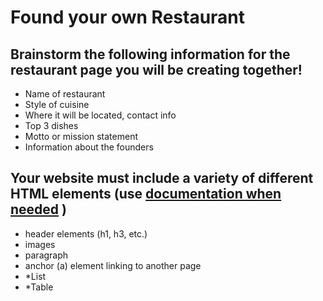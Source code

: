 # Found your own Restaurant 

## Brainstorm the following information for the restaurant page you will be creating together!

- Name of restaurant
- Style of cuisine
- Where it will be located, contact info
- Top 3 dishes
- Motto or mission statement
- Information about the founders

## Your website must include a variety of different HTML elements (use [documentation when needed](https://www.w3schools.com/html/default.asp) ) 
- header elements (h1, h3, etc.)
- images
- paragraph
- anchor (a) element linking to another page
- *List 
- *Table 


